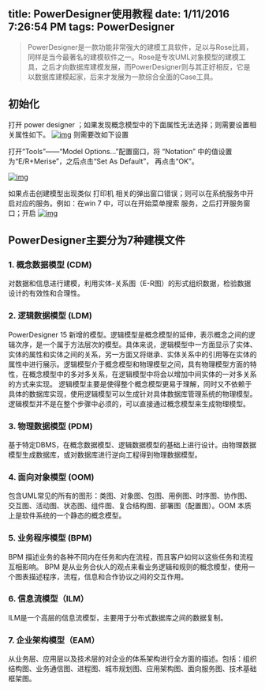 ## title: PowerDesigner使用教程 date: 1/11/2016 7:26:54 PM tags: PowerDesigner

> PowerDesigner是一款功能非常强大的建模工具软件，足以与Rose比肩，同样是当今最著名的建模软件之一。Rose是专攻UML对象模型的建模工具，之后才向数据库建模发展，而PowerDesigner则与其正好相反，它是以数据库建模起家，后来才发展为一款综合全面的Case工具。

## 初始化

打开 power designer ；如果发现概念模型中的下面属性无法选择；则需要设置相关属性如下。 [![img](https://camo.githubusercontent.com/385f6dbcc1b25d1f35242ed473c74fb3355825de/687474703a2f2f3778707730302e636f6d312e7a302e676c622e636c6f7564646e2e636f6d2f696d61676570642e706e67)](https://camo.githubusercontent.com/385f6dbcc1b25d1f35242ed473c74fb3355825de/687474703a2f2f3778707730302e636f6d312e7a302e676c622e636c6f7564646e2e636f6d2f696d61676570642e706e67) 则需要改如下设置

打开“Tools”——“Model Options…”配置窗口，将 “Notation” 中的值设置为“E/R+Merise”，之后点击“Set As Default”， 再点击“OK”。

[![img](https://camo.githubusercontent.com/f2e1455e92cfc80326e656b08bc7d089d7f91347/687474703a2f2f3778707730302e636f6d312e7a302e676c622e636c6f7564646e2e636f6d2f696d6167657064312e706e67)](https://camo.githubusercontent.com/f2e1455e92cfc80326e656b08bc7d089d7f91347/687474703a2f2f3778707730302e636f6d312e7a302e676c622e636c6f7564646e2e636f6d2f696d6167657064312e706e67)

如果点击创建模型出现类似 打印机 相关的弹出窗口错误；则可以在系统服务中开启对应的服务。例如：在win 7 中，可以在开始菜单搜索 服务，之后打开服务窗口；开启 [![img](https://camo.githubusercontent.com/28844c6115daa9bf9e6424426b819c976e5b8d26/687474703a2f2f3778707730302e636f6d312e7a302e676c622e636c6f7564646e2e636f6d2f696d6167657064332e706e67)](https://camo.githubusercontent.com/28844c6115daa9bf9e6424426b819c976e5b8d26/687474703a2f2f3778707730302e636f6d312e7a302e676c622e636c6f7564646e2e636f6d2f696d6167657064332e706e67)

## PowerDesigner主要分为7种建模文件

### 1. 概念数据模型 (CDM)

对数据和信息进行建模，利用实体-关系图（E-R图）的形式组织数据，检验数据设计的有效性和合理性。

### 2. 逻辑数据模型 (LDM)

PowerDesigner 15 新增的模型。逻辑模型是概念模型的延伸，表示概念之间的逻辑次序，是一个属于方法层次的模型。具体来说，逻辑模型中一方面显示了实体、实体的属性和实体之间的关系，另一方面又将继承、实体关系中的引用等在实体的属性中进行展示。逻辑模型介于概念模型和物理模型之间，具有物理模型方面的特性，在概念模型中的多对多关系，在逻辑模型中将会以增加中间实体的一对多关系的方式来实现。 逻辑模型主要是使得整个概念模型更易于理解，同时又不依赖于具体的数据库实现，使用逻辑模型可以生成针对具体数据库管理系统的物理模型。逻辑模型并不是在整个步骤中必须的，可以直接通过概念模型来生成物理模型。

### 3. 物理数据模型 (PDM)

基于特定DBMS，在概念数据模型、逻辑数据模型的基础上进行设计。由物理数据模型生成数据库，或对数据库进行逆向工程得到物理数据模型。

### 4. 面向对象模型 (OOM)

包含UML常见的所有的图形：类图、对象图、包图、用例图、时序图、协作图、交互图、活动图、状态图、组件图、复合结构图、部署图（配置图）。OOM 本质上是软件系统的一个静态的概念模型。

### 5. 业务程序模型 (BPM)

BPM 描述业务的各种不同内在任务和内在流程，而且客户如何以这些任务和流程互相影响。 BPM 是从业务合伙人的观点来看业务逻辑和规则的概念模型，使用一个图表描述程序，流程，信息和合作协议之间的交互作用。

### 6. 信息流模型（ILM）

ILM是一个高层的信息流模型，主要用于分布式数据库之间的数据复制。

### 7. 企业架构模型（EAM）

从业务层、应用层以及技术层的对企业的体系架构进行全方面的描述。包括：组织结构图、业务通信图、进程图、城市规划图、应用架构图、面向服务图、技术基础框架图。